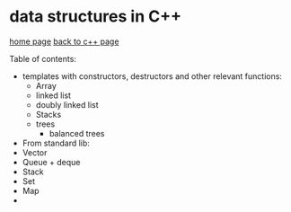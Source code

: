 # data structures in C++

[home page]()
[back to c++ page](cpp.md)

Table of contents:
- templates with constructors, destructors and other relevant functions:
  - Array
  - linked list
  - doubly linked list
  - Stacks
  - trees
    - balanced trees
- From standard lib:
- Vector
- Queue + deque
- Stack
- Set
- Map
-